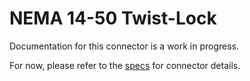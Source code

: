 # NEMA 14-50 Twist-Lock
Documentation for this connector is a work in progress.

For now, please refer to the [specs](specs.yaml) for connector details.
